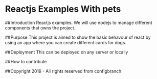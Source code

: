 # Reactjs Examples With pets

##Introduction
Reactjs examples. We will use nodejs to manage different components that owns the project.

##Purpose
This project is aimed to show the basic behavour of react by using an app where you can create different cards for dogs.


##Deployment
This can be deployed on any server or locally


##How to contribute

##Copyright
2019 - All rights reserved from configbranch


